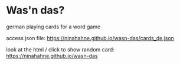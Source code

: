 # Was'n das?

german playing cards for a word game

access json file: 
https://ninahahne.github.io/wasn-das/cards_de.json

look at the html / click to show random card: 
https://ninahahne.github.io/wasn-das
